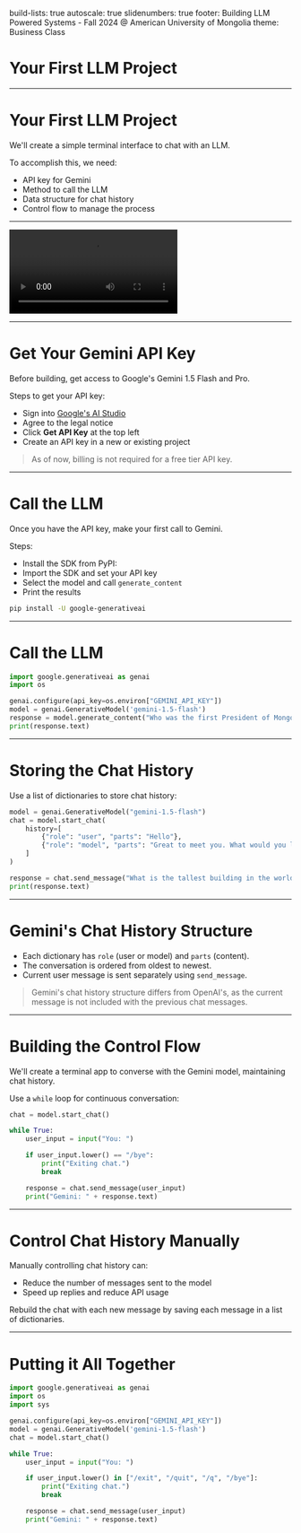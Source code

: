 build-lists: true
autoscale: true
slidenumbers: true
footer: Building LLM Powered Systems - Fall 2024 @ American University of Mongolia
theme: Business Class

# Your First LLM Project

---
# Your First LLM Project

We'll create a simple terminal interface to chat with an LLM.

To accomplish this, we need:
- API key for Gemini
- Method to call the LLM
- Data structure for chat history
- Control flow to manage the process

---
![](building_llm_systems_1.mp4)

---
# Get Your Gemini API Key

Before building, get access to Google's Gemini 1.5 Flash and Pro.

Steps to get your API key:
- Sign into [Google's AI Studio](https://aistudio.google.com/)
- Agree to the legal notice
- Click **Get API Key** at the top left
- Create an API key in a new or existing project

> As of now, billing is not required for a free tier API key.

---

# Call the LLM

Once you have the API key, make your first call to Gemini.

Steps:
- Install the SDK from PyPI:  
- Import the SDK and set your API key
- Select the model and call `generate_content`
- Print the results

```bash
pip install -U google-generativeai
```

---
# Call the LLM

```python
import google.generativeai as genai
import os

genai.configure(api_key=os.environ["GEMINI_API_KEY"])
model = genai.GenerativeModel('gemini-1.5-flash')
response = model.generate_content("Who was the first President of Mongolia?")
print(response.text)
```

---
# Storing the Chat History

Use a list of dictionaries to store chat history:

```python
model = genai.GenerativeModel("gemini-1.5-flash")
chat = model.start_chat(
    history=[
        {"role": "user", "parts": "Hello"},
        {"role": "model", "parts": "Great to meet you. What would you like to know?"},
    ]
)

response = chat.send_message("What is the tallest building in the world?")
print(response.text)
```

---
# Gemini's Chat History Structure

- Each dictionary has `role` (user or model) and `parts` (content).
- The conversation is ordered from oldest to newest.
- Current user message is sent separately using `send_message`.

> Gemini's chat history structure differs from OpenAI's, as the current message is not included with the previous chat messages.

---
# Building the Control Flow

We'll create a terminal app to converse with the Gemini model, maintaining chat history.

Use a `while` loop for continuous conversation:

```python
chat = model.start_chat()

while True:
    user_input = input("You: ")

    if user_input.lower() == "/bye":
        print("Exiting chat.")
        break

    response = chat.send_message(user_input)
    print("Gemini: " + response.text)
```

---
# Control Chat History Manually

Manually controlling chat history can:
- Reduce the number of messages sent to the model
- Speed up replies and reduce API usage

Rebuild the chat with each new message by saving each message in a list of dictionaries.

---
# Putting it All Together

```python
import google.generativeai as genai
import os
import sys

genai.configure(api_key=os.environ["GEMINI_API_KEY"])
model = genai.GenerativeModel('gemini-1.5-flash')
chat = model.start_chat()

while True:
    user_input = input("You: ")

    if user_input.lower() in ["/exit", "/quit", "/q", "/bye"]:
        print("Exiting chat.")
        break

    response = chat.send_message(user_input)
    print("Gemini: " + response.text)
```
